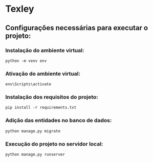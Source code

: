 # Texley

## Configurações necessárias para executar o projeto:

  ### Instalação do ambiente virtual:
    python -m venv env
  ### Ativação do ambiente virtual:
    env\Scripts\activate
  ### Instalação dos requisitos do projeto:
    pip install -r requirements.txt
  ### Adição das entidades no banco de dados:
    python manage.py migrate
  ### Execução do projeto no servidor local:
    python manage.py runserver